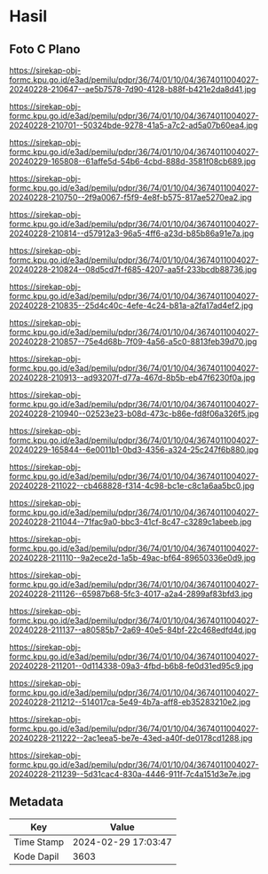 # Hasil

## Foto C Plano

https://sirekap-obj-formc.kpu.go.id/e3ad/pemilu/pdpr/36/74/01/10/04/3674011004027-20240228-210647--ae5b7578-7d90-4128-b88f-b421e2da8d41.jpg

https://sirekap-obj-formc.kpu.go.id/e3ad/pemilu/pdpr/36/74/01/10/04/3674011004027-20240228-210701--50324bde-9278-41a5-a7c2-ad5a07b60ea4.jpg

https://sirekap-obj-formc.kpu.go.id/e3ad/pemilu/pdpr/36/74/01/10/04/3674011004027-20240229-165808--61affe5d-54b6-4cbd-888d-3581f08cb689.jpg

https://sirekap-obj-formc.kpu.go.id/e3ad/pemilu/pdpr/36/74/01/10/04/3674011004027-20240228-210750--2f9a0067-f5f9-4e8f-b575-817ae5270ea2.jpg

https://sirekap-obj-formc.kpu.go.id/e3ad/pemilu/pdpr/36/74/01/10/04/3674011004027-20240228-210814--d57912a3-96a5-4ff6-a23d-b85b86a91e7a.jpg

https://sirekap-obj-formc.kpu.go.id/e3ad/pemilu/pdpr/36/74/01/10/04/3674011004027-20240228-210824--08d5cd7f-f685-4207-aa5f-233bcdb88736.jpg

https://sirekap-obj-formc.kpu.go.id/e3ad/pemilu/pdpr/36/74/01/10/04/3674011004027-20240228-210835--25d4c40c-4efe-4c24-b81a-a2fa17ad4ef2.jpg

https://sirekap-obj-formc.kpu.go.id/e3ad/pemilu/pdpr/36/74/01/10/04/3674011004027-20240228-210857--75e4d68b-7f09-4a56-a5c0-8813feb39d70.jpg

https://sirekap-obj-formc.kpu.go.id/e3ad/pemilu/pdpr/36/74/01/10/04/3674011004027-20240228-210913--ad93207f-d77a-467d-8b5b-eb47f6230f0a.jpg

https://sirekap-obj-formc.kpu.go.id/e3ad/pemilu/pdpr/36/74/01/10/04/3674011004027-20240228-210940--02523e23-b08d-473c-b86e-fd8f06a326f5.jpg

https://sirekap-obj-formc.kpu.go.id/e3ad/pemilu/pdpr/36/74/01/10/04/3674011004027-20240229-165844--6e0011b1-0bd3-4356-a324-25c247f6b880.jpg

https://sirekap-obj-formc.kpu.go.id/e3ad/pemilu/pdpr/36/74/01/10/04/3674011004027-20240228-211022--cb468828-f314-4c98-bc1e-c8c1a6aa5bc0.jpg

https://sirekap-obj-formc.kpu.go.id/e3ad/pemilu/pdpr/36/74/01/10/04/3674011004027-20240228-211044--71fac9a0-bbc3-41cf-8c47-c3289c1abeeb.jpg

https://sirekap-obj-formc.kpu.go.id/e3ad/pemilu/pdpr/36/74/01/10/04/3674011004027-20240228-211110--9a2ece2d-1a5b-49ac-bf64-89650336e0d9.jpg

https://sirekap-obj-formc.kpu.go.id/e3ad/pemilu/pdpr/36/74/01/10/04/3674011004027-20240228-211126--65987b68-5fc3-4017-a2a4-2899af83bfd3.jpg

https://sirekap-obj-formc.kpu.go.id/e3ad/pemilu/pdpr/36/74/01/10/04/3674011004027-20240228-211137--a80585b7-2a69-40e5-84bf-22c468edfd4d.jpg

https://sirekap-obj-formc.kpu.go.id/e3ad/pemilu/pdpr/36/74/01/10/04/3674011004027-20240228-211201--0d114338-09a3-4fbd-b6b8-fe0d31ed95c9.jpg

https://sirekap-obj-formc.kpu.go.id/e3ad/pemilu/pdpr/36/74/01/10/04/3674011004027-20240228-211212--514017ca-5e49-4b7a-aff8-eb35283210e2.jpg

https://sirekap-obj-formc.kpu.go.id/e3ad/pemilu/pdpr/36/74/01/10/04/3674011004027-20240228-211222--2ac1eea5-be7e-43ed-a40f-de0178cd1288.jpg

https://sirekap-obj-formc.kpu.go.id/e3ad/pemilu/pdpr/36/74/01/10/04/3674011004027-20240228-211239--5d31cac4-830a-4446-911f-7c4a151d3e7e.jpg


## Metadata

| Key        | Value               |
| ---------- | ------------------- |
| Time Stamp | 2024-02-29 17:03:47 |
| Kode Dapil | 3603                |



